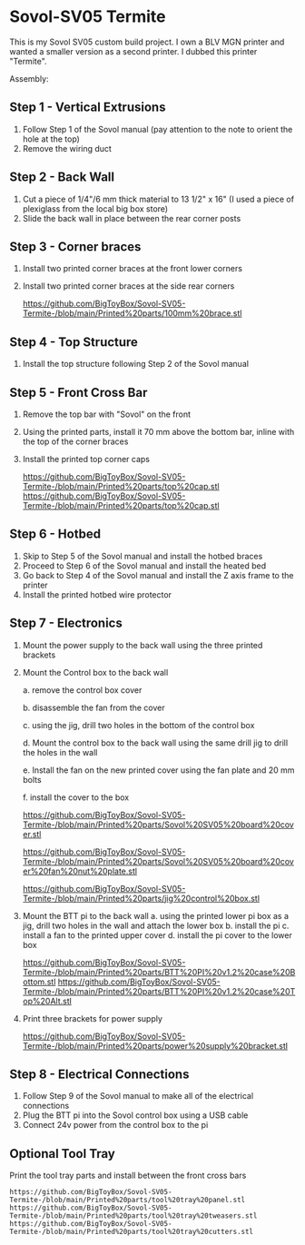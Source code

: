 # Sovol-SV05 Termite
This is my Sovol SV05 custom build project. I own a BLV MGN printer and wanted a smaller version as a second printer. I dubbed this printer "Termite".

Assembly:

## Step 1 - Vertical Extrusions
1. Follow Step 1 of the Sovol manual
    (pay attention to the note to orient the hole at the top)
2. Remove the wiring duct
    
## Step 2 - Back Wall
1. Cut a piece of 1/4"/6 mm thick material to 13 1/2" x 16"
    (I used a piece of plexiglass from the local big box store) 
2. Slide the back wall in place between the rear corner posts

## Step 3 - Corner braces
1. Install two printed corner braces at the front lower corners
2. Install two printed corner braces at the side rear corners

    https://github.com/BigToyBox/Sovol-SV05-Termite-/blob/main/Printed%20parts/100mm%20brace.stl

## Step 4 - Top Structure
1. Install the top structure following Step 2 of the Sovol manual

## Step 5 - Front Cross Bar
1. Remove the top bar with "Sovol" on the front
2. Using the printed parts, install it 70 mm above the bottom bar, inline with the top of the corner braces
3. Install the printed top corner caps


    https://github.com/BigToyBox/Sovol-SV05-Termite-/blob/main/Printed%20parts/top%20cap.stl
    https://github.com/BigToyBox/Sovol-SV05-Termite-/blob/main/Printed%20parts/top%20cap.stl

## Step 6 - Hotbed
1. Skip to Step 5 of the Sovol manual and install the hotbed braces
2. Proceed to Step 6 of the Sovol manual and install the heated bed
3. Go back to Step 4 of the Sovol manual and install the Z axis frame to the printer
4. Install the printed hotbed wire protector

    


## Step 7 - Electronics
1. Mount the power supply to the back wall using the three printed brackets
2. Mount the Control box to the back wall

    a. remove the control box cover
    
    b. disassemble the fan from the cover
    
    c. using the jig, drill two holes in the bottom of the control box
    
    d. Mount the control box to the back wall using the same drill jig to drill the holes in the wall
    
    e. Install the fan on the new printed cover using the fan plate and 20 mm bolts
    
    f. install the cover to the box
    
    https://github.com/BigToyBox/Sovol-SV05-Termite-/blob/main/Printed%20parts/Sovol%20SV05%20board%20cover.stl
    
    https://github.com/BigToyBox/Sovol-SV05-Termite-/blob/main/Printed%20parts/Sovol%20SV05%20board%20cover%20fan%20nut%20plate.stl
    
    https://github.com/BigToyBox/Sovol-SV05-Termite-/blob/main/Printed%20parts/jig%20control%20box.stl
    
    
3. Mount the BTT pi to the back wall
    a. using the printed lower pi box as a jig, drill two holes in the wall and attach the lower box
    b. install the pi 
    c. install a fan to the printed upper cover
    d. install the pi cover to the lower box

    https://github.com/BigToyBox/Sovol-SV05-Termite-/blob/main/Printed%20parts/BTT%20PI%20v1.2%20case%20Bottom.stl
    https://github.com/BigToyBox/Sovol-SV05-Termite-/blob/main/Printed%20parts/BTT%20PI%20v1.2%20case%20Top%20Alt.stl

4. Print three brackets for power supply

    https://github.com/BigToyBox/Sovol-SV05-Termite-/blob/main/Printed%20parts/power%20supply%20bracket.stl
    

## Step 8 - Electrical Connections    
 1. Follow Step 9 of the Sovol manual to make all of the electrical connections
 2. Plug the BTT pi into the Sovol control box using a USB cable
 3. Connect 24v power from the control box to the pi


## Optional Tool Tray
Print the tool tray parts and install between the front cross bars

    https://github.com/BigToyBox/Sovol-SV05-Termite-/blob/main/Printed%20parts/tool%20tray%20panel.stl
    https://github.com/BigToyBox/Sovol-SV05-Termite-/blob/main/Printed%20parts/tool%20tray%20tweasers.stl
    https://github.com/BigToyBox/Sovol-SV05-Termite-/blob/main/Printed%20parts/tool%20tray%20cutters.stl
 
    




